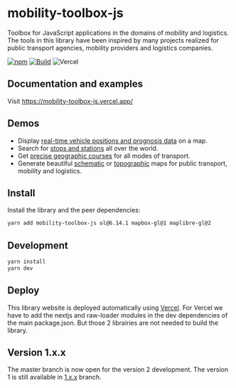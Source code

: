 # mobility-toolbox-js

Toolbox for JavaScript applications in the domains of mobility and logistics.
The tools in this library have been inspired by many projects realized for public transport agencies, mobility providers and logistics companies.

[![npm](https://img.shields.io/npm/v/mobility-toolbox-js.svg?style=flat-square)](https://www.npmjs.com/package/mobility-toolbox-js)
[![Build](https://github.com/geops/mobility-toolbox-js/workflows/Build/badge.svg)](https://github.com/geops/mobility-toolbox-js/actions?query=workflow%3ABuild)
![Vercel](https://vercelbadge.vercel.app/api/geops/mobility-toolbox-js)

## Documentation and examples

Visit https://mobility-toolbox-js.vercel.app/

## Demos

* Display [real-time vehicle positions and prognosis data](https://mobility.portal.geops.io) on a map.
* Search for [stops and stations](https://maps.trafimage.ch) all over the world.
* Get [precise geographic courses](https://routing-demo.geops.io/) for all modes of transport.
* Generate beautiful [schematic](https://mobility.portal.geops.io/world.geops.networkplans) or [topographic](https://mobility.portal.geops.io) maps for public transport, mobility and logistics.

## Install

Install the library and the peer dependencies:

```bash
yarn add mobility-toolbox-js ol@6.14.1 mapbox-gl@1 maplibre-gl@2
```

## Development

```bash
yarn install
yarn dev
```

## Deploy

This library website is deployed automatically using [Vercel](https://vercel.com/geops).
For Vercel we have to add the nextjs and raw-loader modules in the dev dependencies of the main package.json.
But those 2 librairies are not needed to build the library.

## Version 1.x.x

The master branch is now open for the version 2 development. The version 1 is still available in [1.x.x](https://github.com/geops/mobility-toolbox-js/tree/1.x.x) branch.
